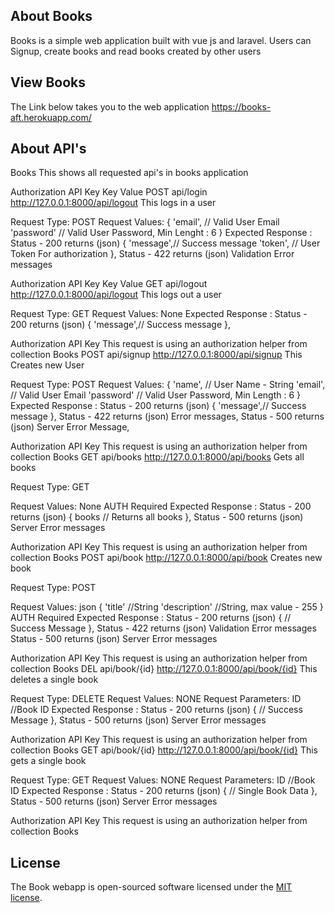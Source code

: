 
## About Books

Books is a simple web application built with vue js and laravel. Users can Signup, create books and read books created by other users

## View Books

The Link below takes you to the web application
https://books-aft.herokuapp.com/

## About  API's

  Books
This shows all requested api's in books application

Authorization
API Key
Key
<key>
Value
<value>
POST
api/login
http://127.0.0.1:8000/api/logout
This logs in a user

Request Type: POST Request Values: { 'email', // Valid User Email 'password' // Valid User Password, Min Lenght : 6 } Expected Response : Status - 200 returns (json) { 'message',// Success message 'token', // User Token For authorization }, Status - 422 returns (json) Validation Error messages

Authorization
API Key
Key
<key>
Value
<value>
GET
api/logout
http://127.0.0.1:8000/api/logout
This logs out a user

Request Type: GET Request Values: None Expected Response : Status - 200 returns (json) { 'message',// Success message },

Authorization
API Key
This request is using an authorization helper from collection Books
POST
api/signup
http://127.0.0.1:8000/api/signup
This Creates new User

Request Type: POST Request Values: { 'name', // User Name - String 'email', // Valid User Email 'password' // Valid User Password, Min Length : 6 } Expected Response : Status - 200 returns (json) { 'message',// Success message }, Status - 422 returns (json) Error messages, Status - 500 returns (json) Server Error Message,

Authorization
API Key
This request is using an authorization helper from collection Books
GET
api/books
http://127.0.0.1:8000/api/books
Gets all books

Request Type: GET

Request Values: None AUTH Required Expected Response : Status - 200 returns (json) { books // Returns all books }, Status - 500 returns (json) Server Error messages

Authorization
API Key
This request is using an authorization helper from collection Books
POST
api/book
http://127.0.0.1:8000/api/book
Creates new book

Request Type: POST

Request Values: json { 'title' //String 'description' //String, max value - 255 } AUTH Required Expected Response : Status - 200 returns (json) { // Success Message }, Status - 422 returns (json) Validation Error messages Status - 500 returns (json) Server Error messages

Authorization
API Key
This request is using an authorization helper from collection Books
DEL
api/book/{id}
http://127.0.0.1:8000/api/book/{id}
This deletes a single book

Request Type: DELETE Request Values: NONE Request Parameters: ID //Book ID Expected Response : Status - 200 returns (json) { // Success Message }, Status - 500 returns (json) Server Error messages

Authorization
API Key
This request is using an authorization helper from collection Books
GET
api/book/{id}
http://127.0.0.1:8000/api/book/{id}
This gets a single book

Request Type: GET Request Values: NONE Request Parameters: ID //Book ID Expected Response : Status - 200 returns (json) { // Single Book Data }, Status - 500 returns (json) Server Error messages

Authorization
API Key
This request is using an authorization helper from collection Books


## License

The Book webapp is open-sourced software licensed under the [MIT license](https://opensource.org/licenses/MIT).

